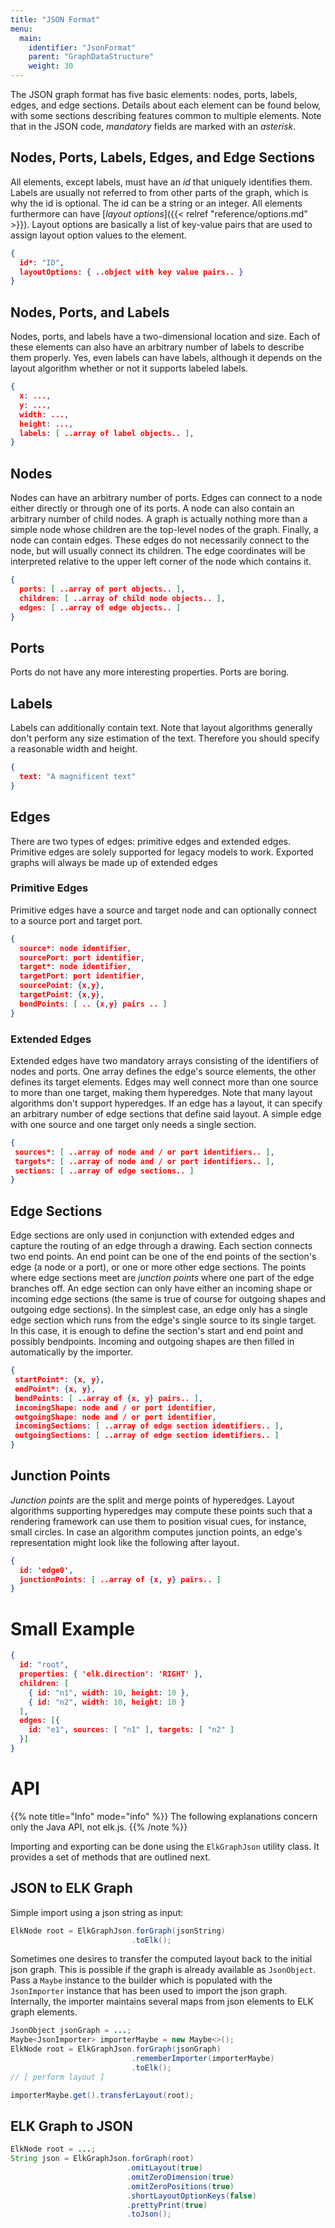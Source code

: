 ```yaml
---
title: "JSON Format"
menu:
  main:
    identifier: "JsonFormat"
    parent: "GraphDataStructure"
    weight: 30
---
```



The JSON graph format has five basic elements: nodes, ports,
labels, edges, and edge sections. Details about each element can be found below, with some
sections describing features common to multiple elements. Note that in the JSON code, _mandatory_
fields are marked with an _asterisk_.


## Nodes, Ports, Labels, Edges, and Edge Sections

All elements, except labels, must have an _id_ that uniquely identifies them.
Labels are usually not referred to from other parts of the graph,
which is why the id is optional.
The id can be a string or an integer.
All elements furthermore can have [_layout options_]({{< relref "reference/options.md" >}}).
Layout options are basically a list of key-value pairs that are used to
assign layout option values to the element.


```json
{
  id*: "ID",
  layoutOptions: { ..object with key value pairs.. }
}
```

## Nodes, Ports, and Labels

Nodes, ports, and labels have a two-dimensional location and size. Each of these elements
can also have an arbitrary number of labels to describe them properly. Yes, even labels can
have labels, although it depends on the layout algorithm whether or not it supports labeled
labels.

```json
{
  x: ...,
  y: ...,
  width: ...,
  height: ...,
  labels: [ ..array of label objects.. ],
}
```


## Nodes

Nodes can have an arbitrary number of ports. Edges can connect to a node either directly or
through one of its ports. A node can also contain an arbitrary number of child nodes. A graph
is actually nothing more than a simple node whose children are the top-level nodes of the graph.
Finally, a node can contain edges. These edges do not necessarily connect to the node, but will
usually connect its children. The edge coordinates will be interpreted relative to the upper
left corner of the node which contains it.

```json
{
  ports: [ ..array of port objects.. ],
  children: [ ..array of child node objects.. ],
  edges: [ ..array of edge objects.. ]
}
```


## Ports

Ports do not have any more interesting properties. Ports are boring.


## Labels

Labels can additionally contain text. Note that layout algorithms
generally don't perform any size estimation of the text.
Therefore you should specify a reasonable width and height.

```json
{
  text: "A magnificent text"
}
```

## Edges

There are two types of edges: primitive edges and extended edges.
Primitive edges are solely supported for legacy models to work.
Exported graphs will always be made up of extended edges

### Primitive Edges

Primitive edges have a source and target node and can optionally connect
to a source port and target port.
```json
{
  source*: node identifier,
  sourcePort: port identifier,
  target*: node identifier,
  targetPort: port identifier,
  sourcePoint: {x,y},
  targetPoint: {x,y},
  bendPoints: [ .. {x,y} pairs .. ]
}
```

### Extended Edges

Extended edges have two mandatory arrays consisting of the identifiers of nodes and ports. One
array defines the edge's source elements, the other defines its target elements. Edges may well
connect more than one source to more than one target, making them hyperedges.
Note that many layout algorithms don't support hyperedges.
If an edge has a layout, it can specify an arbitrary number of edge sections
that define said layout. A simple edge with one source and one target only needs a single section.

```json
{
 sources*: [ ..array of node and / or port identifiers.. ],
 targets*: [ ..array of node and / or port identifiers.. ],
 sections: [ ..array of edge sections.. ]
}
```


## Edge Sections

Edge sections are only used in conjunction with extended edges and
capture the routing of an edge through a drawing. Each section connects two
end points. An end point can be one of the end points of the section's edge (a node or a port),
or one or more other edge sections. The points where edge sections meet are _junction
points_ where one part of the edge branches off. An edge section can only have either an
incoming shape or incoming edge sections (the same is true of course for outgoing shapes and
outgoing edge sections). In the simplest case, an edge only has a single edge section which
runs from the edge's single source to its single target. In this case, it is enough to define
the section's start and end point and possibly bendpoints.
Incoming and outgoing shapes are then filled in automatically by the importer.

```json
{
 startPoint*: {x, y},
 endPoint*: {x, y},
 bendPoints: [ ..array of {x, y} pairs.. ],
 incomingShape: node and / or port identifier,
 outgoingShape: node and / or port identifier,
 incomingSections: [ ..array of edge section identifiers.. ],
 outgoingSections: [ ..array of edge section identifiers.. ]
}
```

## Junction Points

_Junction points_ are the split and merge points of hyperedges. 
Layout algorithms supporting hyperedges may compute these points 
such that a rendering framework can use them to position visual cues, 
for instance, small circles. 
In case an algorithm computes junction points, 
an edge's representation might look like the following after layout.

```json
{
  id: 'edge0',
  junctionPoints: [ ..array of {x, y} pairs.. ]
}
```


# Small Example
```json
{
  id: "root",
  properties: { 'elk.direction': 'RIGHT' },
  children: [
    { id: "n1", width: 10, height: 10 },
    { id: "n2", width: 10, height: 10 }
  ],
  edges: [{
    id: "e1", sources: [ "n1" ], targets: [ "n2" ]
  }]
}
```


# API

{{% note title="Info" mode="info" %}}
The following explanations 
concern only the Java API,
not elk.js.
{{% /note %}}

Importing and exporting can be done using the `ElkGraphJson` utility class.
It provides a set of methods that are outlined next.


## JSON to ELK Graph

Simple import using a json string as input:
```java
ElkNode root = ElkGraphJson.forGraph(jsonString)
                           .toElk();
```

Sometimes one desires to transfer the computed layout back to
the initial json graph.
This is possible if the graph is already available
as `JsonObject`. Pass a
`Maybe` instance to the builder which is populated with
the `JsonImporter` instance that has been used to
import the json graph. Internally, the importer maintains
several maps from json elements to ELK graph elements.

```java
JsonObject jsonGraph = ...;
Maybe<JsonImporter> importerMaybe = new Maybe<>();
ElkNode root = ElkGraphJson.forGraph(jsonGraph)
                           .rememberImporter(importerMaybe)
                           .toElk();
// [ perform layout ]

importerMaybe.get().transferLayout(root);
```

## ELK Graph to JSON

```java
ElkNode root = ...;
String json = ElkGraphJson.forGraph(root)
                          .omitLayout(true)
                          .omitZeroDimension(true)
                          .omitZeroPositions(true)
                          .shortLayoutOptionKeys(false)
                          .prettyPrint(true)
                          .toJson();
```